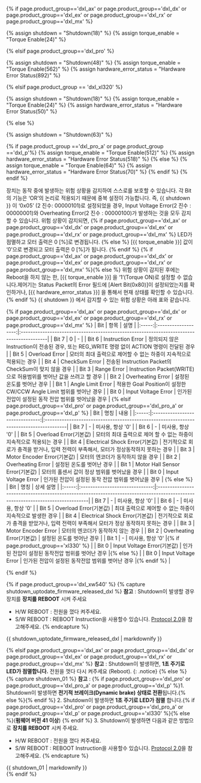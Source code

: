 <!--
AX,EX,DX,RX Series : Shutdown [18], Torque Enable [24]
X-Series: Shutdown [63], Torque Enable [64], Hardware Error Status(70)
PRO-Series: Shutdown [48], Torque Enable [562], Hardware Error Status(892)
PRO(A)/PRO+ Series: Shutdown [63], Torque Enable (512), Hardware Error Status(518)
Revision: PRO+ > DYNAMIXEL-P.
-->

{% if page.product_group=='dxl_ax' or page.product_group=='dxl_dx' or page.product_group=='dxl_ex' or page.product_group=='dxl_rx' or page.product_group=='dxl_mx' %}

{% assign shutdown = "Shutdown(18)" %}
{% assign torque_enable = "Torque Enable(24)" %}

{% elsif page.product_group=='dxl_pro' %}

{% assign shutdown = "Shutdown(48)" %}
{% assign torque_enable = "Torque Enable(562)" %}
{% assign hardware_error_status = "Hardware Error Status(892)" %}

{% elsif page.product_group == 'dxl_xl320' %}

{% assign shutdown = "Shutdown(18)" %}
{% assign torque_enable = "Torque Enable(24)" %}
{% assign hardware_error_status = "Hardware Error Status(50)" %}

{% else %} <!-- X / MX 2.0 / P / PRO(A)-->

{% assign shutdown = "Shutdown(63)" %}

  {% if page.product_group =='dxl_pro_a' or page.product_group =='dxl_p'%}
    {% assign torque_enable = "Torque Enable(512)" %}
    {% assign hardware_error_status = "Hardware Error Status(518)" %}
  {% else %}
    {% assign torque_enable = "Torque Enable(64)" %}
    {% assign hardware_error_status = "Hardware Error Status(70)" %}
  {% endif %}
{% endif %}

장치는 동작 중에 발생하는 위험 상황을 감지하여 스스로를 보호할 수 있습니다.
각 Bit의 기능은 ‘OR’의 논리로 적용되기 때문에 중복 설정이 가능합니다.
즉, {{ shutdown }} 이 ‘0x05’ (2 진수: 00000101)로 설정되었을 경우, Input Voltage Error(2 진수 : 00000001)와 Overheating Error(2 진수 : 00000100)가 발생하는 것을 모두 감지할 수 있습니다. 위험 상황이 감지되면, {% if page.product_group=='dxl_ax' or page.product_group=='dxl_dx' or page.product_group=='dxl_ex' or page.product_group=='dxl_rx' or page.product_group=='dxl_mx' %} LED가 점멸하고 모터 출력은 0 [%]로 변경됩니다. {% else %} [{{ torque_enable }}] 값이 ‘0’으로 변경되고 모터 출력은 0 [%]가 됩니다.
{% endif %}
{% if page.product_group=='dxl_ax' or page.product_group=='dxl_dx' or page.product_group=='dxl_ex' or page.product_group=='dxl_rx' or page.product_group=='dxl_mx' %}{% else %}
위험 상황이 감지된 후에는 Reboot을 하지 않는 한, [{{ torque_enable }}] 을 ‘1’(Torque ON)로 설정할 수 없습니다.제어기는 Status Packet의 Error 필드에 [Alert Bit(0x80)]이 설정되었는지를 확인하거나, [{{ hardware_error_status }}] 을 통해서 현재 상태를 확인할 수 있습니다.
{% endif %}
{{ shutdown }} 에서 감지할 수 있는 위험 상황은 아래 표와 같습니다.

{% if page.product_group=='dxl_ax' or page.product_group=='dxl_dx' or page.product_group=='dxl_ex' or page.product_group=='dxl_rx' or page.product_group=='dxl_mx' %}
|  Bit  |        항목         | 설명                                                                                     |
|:-----:|:-------------------:|:-----------------------------------------------------------------------------------------|
| Bit 7 |          0          | -                                                                                        |
| Bit 6 |  Instruction Error  | 정의되지 않은 Instruction이 전송된 경우, 또는 REG_WRITE 명령 없이 ACTION 명령이 전달된 경우 |
| Bit 5 |   Overload Error    | 모터의 최대 출력으로 제어할 수 없는 하중이 지속적으로 적용되는 경우                      |
| Bit 4 |   CheckSum Error    | 전송된 Instruction Packet의 CheckSum이 맞지 않을 경우                                   |
| Bit 3 |     Range Error     | Instruction Packet(WRITE)으로 허용범위를 벗어난 값을 쓰려고 할 경우                |
| Bit 2 |  Overheating Error  | 설정된 온도를 벗어난 경우                                                    |
| Bit 1 |  Angle Limit Error  | 적용한 Goal Position이 설정한 CW/CCW Angle Limit 범위를 벗어난 경우                      |
| Bit 0 | Input Voltage Error | 인가된 전압이 설정된 동작 전압 범위를 벗어났을 경우                                      |
{% elsif page.product_group=='dxl_pro' or page.product_group=='dxl_pro_a' or page.product_group=='dxl_p' %}
|  Bit  |              명칭               | 내용                                                                                   |
|:-----:|:-------------------------------:|:---------------------------------------------------------------------------------------|
| Bit 7 |                -                | 미사용, 항상 '0'                                                                       |
| Bit 6 |                -                | 미사용, 항상 '0'                                                                       |
| Bit 5 |     Overload Error(기본값)      | 모터의 최대 출력으로 제어 할 수 없는 하중이 지속적으로 적용되는 경우                   |
| Bit 4 | Electrical Shock Error(기본값)  | 전기적으로 회로가 충격을 받거나, 입력 전력이 부족해서, 모터가 정상동작하지 못하는 경우 |
| Bit 3 |   Motor Encoder Error(기본값)   | 모터의 엔코더가 동작하지 않을 경우                                                     |
| Bit 2 |        Overheating Error        | 설정된 온도를 벗어난 경우                                                  |
| Bit 1 | Motor Hall Sensor Error(기본값) | 모터의 홀센서 값이 정상 범위를 벗어났을 경우                                           |
| Bit 0 |       Input Voltage Error       | 인가된 전압이 설정된 동작 전압 범위를 벗어났을 경우                                    |
{% else %}
|  Bit  |              명칭              | 상세 설명                                                                                                                      |
|:-----:|:------------------------------:|:-------------------------------------------------------------------------------------------------------------------------------|
| Bit 7 |               -                | 미사용, 항상 '0'                                                                                                               |
| Bit 6 |               -                | 미사용, 항상 '0'                                                                                                               |
| Bit 5 |     Overload Error(기본값)     | 최대 출력으로 제어할 수 없는 하중이 지속적으로 발생한 경우                                                                     |
| Bit 4 | Electrical Shock Error(기본값) | 전기적으로 회로가 충격을 받았거나, 입력 전력이 부족해서 모터가 정상 동작하지 못하는 경우                                       |
| Bit 3 |      Motor Encoder Error       | 모터의 엔코더가 동작하지 않는 경우                                                                                             |
| Bit 2 |   Overheating Error(기본값)    | 설정된 온도를 벗어난 경우                                                                                          |
| Bit 1 |               -                | 미사용, 항상 '0'                                                                         |{% if page.product_group=='xl330' %} |
| Bit 0 |  Input Voltage Error(기본값)   | 인가된 전압이 설정된 동작전압 범위를 벗어난 경우                                                 |{% else %}                   |
| Bit 0 |      Input Voltage Error       | 인가된 전압이 설정된 동작전압 범위를 벗어난 경우                                                 |{% endif %}                  |

{% endif %}

{% if page.product_group=='dxl_xw540' %}
{% capture shutdown_uptodate_firmware_released_dxl %}
**참고** : Shutdown이 발생할 경우 장치를 **장치를 REBOOT** 시켜 주세요
-  H/W REBOOT : 전원을 껐다 켜주세요.
-  S/W REBOOT : REBOOT Instruction을 사용할수 있습니다. [Protocol 2.0](/docs/kr/dxl/protocol2/#reboot)을 참고해주세요.
{% endcapture %}
<div class="notice">{{ shutdown_uptodate_firmware_released_dxl | markdownify }}</div>

{% elsif page.product_group=='dxl_ax' or page.product_group=='dxl_dx' or page.product_group=='dxl_ex' or page.product_group=='dxl_rx' or page.product_group=='dxl_mx' %}
**참고** : Shutdown이 발생하면, **1초 주기로 LED가 점멸합니다.** 전원을 껏다 다시 켜주세요 (Reboot).
{: .notice}
{% else %}
{% capture shutdown_01 %}
**참고** :
{% if page.product_group=='dxl_pro' or page.product_group=='dxl_pro_a' or page.product_group=='dxl_p' %}1. Shutdown이 발생하면 **전기적 브레이크(Dynamic brake) 상태로 전환**됩니다.{% else %}{% endif %}
2. Shutdown이 발생하면 **1초 주기로 LED가 점멸** 합니다.{% if page.product_group=='dxl_pro' or page.product_group=='dxl_pro_a' or page.product_group=='dxl_p' or page.product_group=='xl330' %}{% else %}(**펌웨어 버전 41 이상**) {% endif %}
3. Shutdown이 발생하면 다음과 같은 방법으로 **장치를 REBOOT** 시켜 주세요.
-  H/W REBOOT : 전원을 껐다 켜주세요.
-  S/W REBOOT : REBOOT Instruction을 사용할수 있습니다. [Protocol 2.0](/docs/kr/dxl/protocol2/#reboot)을 참고해주세요.
{% endcapture %}
<div class="notice">{{ shutdown_01 | markdownify }}</div>
{% endif %}
